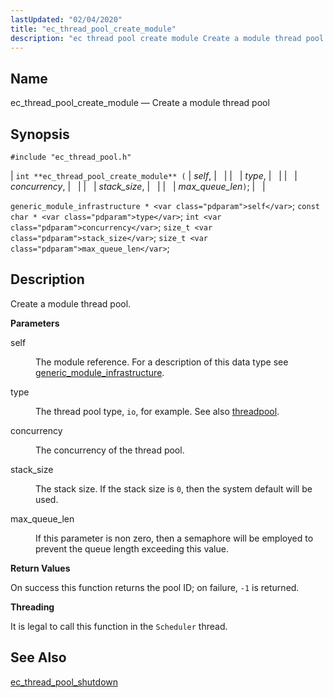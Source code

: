 ```yaml
---
lastUpdated: "02/04/2020"
title: "ec_thread_pool_create_module"
description: "ec thread pool create module Create a module thread pool int ec thread pool create module self type concurrency stack size max queue len generic module infrastructure self const char type int concurrency size t stack size size t max queue len Create a module thread pool self The module..."
---
```


<a name="apis.ec_thread_pool_create_module"></a> 
## Name

ec_thread_pool_create_module — Create a module thread pool

## Synopsis

`#include "ec_thread_pool.h"`

| `int **ec_thread_pool_create_module** (` | <var class="pdparam">self</var>, |   |
|   | <var class="pdparam">type</var>, |   |
|   | <var class="pdparam">concurrency</var>, |   |
|   | <var class="pdparam">stack_size</var>, |   |
|   | <var class="pdparam">max_queue_len</var>`)`; |   |

`generic_module_infrastructure * <var class="pdparam">self</var>`;
`const char * <var class="pdparam">type</var>`;
`int <var class="pdparam">concurrency</var>`;
`size_t <var class="pdparam">stack_size</var>`;
`size_t <var class="pdparam">max_queue_len</var>`;<a name="idp63339232"></a> 
## Description

Create a module thread pool.

**<a name="idp63340448"></a> Parameters**

<dl class="variablelist">

<dt>self</dt>

<dd>

The module reference. For a description of this data type see [generic_module_infrastructure](/momentum/3/3-api/structs-generic-module-infrastructure).

</dd>

<dt>type</dt>

<dd>

The thread pool type, `io`, for example. See also [threadpool](/momentum/3/3-reference/3-reference-conf-ref-threadpool).

</dd>

<dt>concurrency</dt>

<dd>

The concurrency of the thread pool.

</dd>

<dt>stack_size</dt>

<dd>

The stack size. If the stack size is `0`, then the system default will be used.

</dd>

<dt>max_queue_len</dt>

<dd>

If this parameter is non zero, then a semaphore will be employed to prevent the queue length exceeding this value.

</dd>

</dl>

**<a name="idp63354064"></a> Return Values**

On success this function returns the pool ID; on failure, `-1` is returned.

**<a name="idp63355456"></a> Threading**

It is legal to call this function in the `Scheduler` thread.

<a name="idp63357312"></a> 
## See Also

[ec_thread_pool_shutdown](/momentum/3/3-api/apis-ec-thread-pool-shutdown)